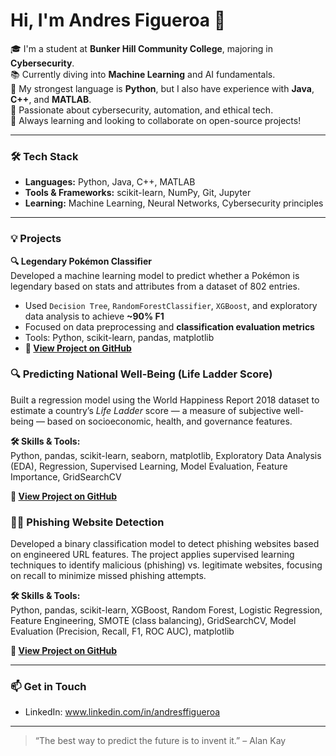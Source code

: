 # Hi, I'm Andres Figueroa 👋

🎓 I'm a student at **Bunker Hill Community College**, majoring in **Cybersecurity**.  
📚 Currently diving into **Machine Learning** and AI fundamentals.  
🐍 My strongest language is **Python**, but I also have experience with **Java**, **C++**, and **MATLAB**.  
🔐 Passionate about cybersecurity, automation, and ethical tech.  
🌱 Always learning and looking to collaborate on open-source projects!

---

### 🛠️ Tech Stack
- **Languages:** Python, Java, C++, MATLAB  
- **Tools & Frameworks:** scikit-learn, NumPy, Git, Jupyter  
- **Learning:** Machine Learning, Neural Networks, Cybersecurity principles

---

### 💡 Projects

**🔍 Legendary Pokémon Classifier**  
Developed a machine learning model to predict whether a Pokémon is legendary based on stats and attributes from a dataset of 802 entries.  
- Used  `Decision Tree`, `RandomForestClassifier`, `XGBoost`, and exploratory data analysis to achieve **~90% F1**  
- Focused on data preprocessing and **classification evaluation metrics**  
- Tools: Python, scikit-learn, pandas, matplotlib  
- **🔗 [View Project on GitHub](https://github.com/andresfigueroa282/Pokemon-Legendary-Classifier)**

### 🔍 Predicting National Well-Being (Life Ladder Score)  
Built a regression model using the World Happiness Report 2018 dataset to estimate a country’s *Life Ladder* score — a measure of subjective well-being — based on socioeconomic, health, and governance features.

**🛠️ Skills & Tools:**  
Python, pandas, scikit-learn, seaborn, matplotlib, Exploratory Data Analysis (EDA), Regression, Supervised Learning, Model Evaluation, Feature Importance, GridSearchCV

**🔗 [View Project on GitHub](https://github.com/andresfigueroa282/My-eCornell-Portfolio)**

### 🕵️‍♂️ Phishing Website Detection  
Developed a binary classification model to detect phishing websites based on engineered URL features. The project applies supervised learning techniques to identify malicious (phishing) vs. legitimate websites, focusing on recall to minimize missed phishing attempts.  

**🛠️ Skills & Tools:**  
Python, pandas, scikit-learn, XGBoost, Random Forest, Logistic Regression, Feature Engineering, SMOTE (class balancing), GridSearchCV, Model Evaluation (Precision, Recall, F1, ROC AUC), matplotlib  

**🔗 [View Project on GitHub](https://github.com/andresfigueroa282/Phishing-Website-Detection-Project)**

---

### 📫 Get in Touch
- LinkedIn: www.linkedin.com/in/andresffigueroa

---

> “The best way to predict the future is to invent it.” – Alan Kay
